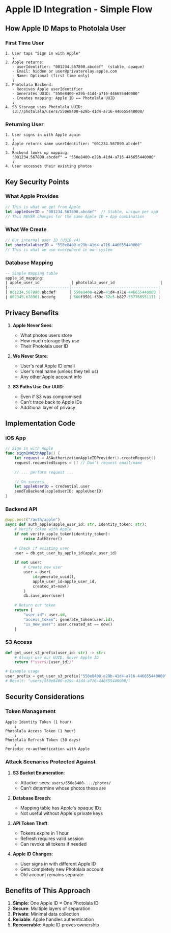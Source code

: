 # Apple ID Integration - Simple Flow

## How Apple ID Maps to Photolala User

### First Time User
```
1. User taps "Sign in with Apple"
   ↓
2. Apple returns:
   - userIdentifier: "001234.567890.abcdef"  (stable, opaque)
   - Email: hidden or user@privaterelay.apple.com
   - Name: Optional (first time only)
   ↓
3. Photolala Backend:
   - Receives Apple userIdentifier
   - Generates UUID: "550e8400-e29b-41d4-a716-446655440000"
   - Creates mapping: Apple ID ←→ Photolala UUID
   ↓
4. S3 Storage uses Photolala UUID:
   s3://photolala/users/550e8400-e29b-41d4-a716-446655440000/
```

### Returning User
```
1. User signs in with Apple again
   ↓
2. Apple returns same userIdentifier: "001234.567890.abcdef"
   ↓
3. Backend looks up mapping:
   "001234.567890.abcdef" → "550e8400-e29b-41d4-a716-446655440000"
   ↓
4. User accesses their existing photos
```

## Key Security Points

### What Apple Provides
```swift
// This is what we get from Apple
let appleUserID = "001234.567890.abcdef"  // Stable, unique per app
// This NEVER changes for the same Apple ID + App combination
```

### What We Create
```swift
// Our internal user ID (UUID v4)
let photolalaUserID = "550e8400-e29b-41d4-a716-446655440000"
// This is what we use everywhere in our system
```

### Database Mapping
```sql
-- Simple mapping table
apple_id_mapping:
| apple_user_id              | photolala_user_id                    |
|---------------------------|--------------------------------------|
| 001234.567890.abcdef      | 550e8400-e29b-41d4-a716-446655440000 |
| 002345.678901.bcdefg      | 660f9501-f39c-52e5-b827-557766551111 |
```

## Privacy Benefits

1. **Apple Never Sees**:
   - What photos users store
   - How much storage they use
   - Their Photolala user ID

2. **We Never Store**:
   - User's real Apple ID email
   - User's real name (unless they tell us)
   - Any other Apple account info

3. **S3 Paths Use Our UUID**:
   - Even if S3 was compromised
   - Can't trace back to Apple IDs
   - Additional layer of privacy

## Implementation Code

### iOS App
```swift
// Sign in with Apple
func signInWithApple() {
    let request = ASAuthorizationAppleIDProvider().createRequest()
    request.requestedScopes = [] // Don't request email/name
    
    // ... perform request ...
    
    // On success
    let appleUserID = credential.user
    sendToBackend(appleUserID: appleUserID)
}
```

### Backend API
```python
@app.post("/auth/apple")
async def auth_apple(apple_user_id: str, identity_token: str):
    # Verify token with Apple
    if not verify_apple_token(identity_token):
        raise AuthError()
    
    # Check if existing user
    user = db.get_user_by_apple_id(apple_user_id)
    
    if not user:
        # Create new user
        user = User(
            id=generate_uuid(),
            apple_user_id=apple_user_id,
            created_at=now()
        )
        db.save_user(user)
    
    # Return our token
    return {
        "user_id": user.id,
        "access_token": generate_token(user.id),
        "is_new_user": user.created_at == now()
    }
```

### S3 Access
```python
def get_user_s3_prefix(user_id: str) -> str:
    # Always use our UUID, never Apple ID
    return f"users/{user_id}/"

# Example usage
user_prefix = get_user_s3_prefix("550e8400-e29b-41d4-a716-446655440000")
# Result: "users/550e8400-e29b-41d4-a716-446655440000/"
```

## Security Considerations

### Token Management
```
Apple Identity Token (1 hour) 
    ↓
Photolala Access Token (1 hour)
    ↓
Photolala Refresh Token (30 days)
    ↓
Periodic re-authentication with Apple
```

### Attack Scenarios Protected Against

1. **S3 Bucket Enumeration**:
   - Attacker sees: `users/550e8400-.../photos/`
   - Can't determine whose photos these are

2. **Database Breach**:
   - Mapping table has Apple's opaque IDs
   - Not useful without Apple's private keys

3. **API Token Theft**:
   - Tokens expire in 1 hour
   - Refresh requires valid session
   - Can revoke all tokens if needed

4. **Apple ID Changes**:
   - User signs in with different Apple ID
   - Gets completely new Photolala account
   - Old account remains separate

## Benefits of This Approach

1. **Simple**: One Apple ID = One Photolala ID
2. **Secure**: Multiple layers of separation
3. **Private**: Minimal data collection
4. **Reliable**: Apple handles authentication
5. **Recoverable**: Apple ID proves ownership
